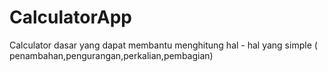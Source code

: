 # CalculatorApp


Calculator dasar yang dapat membantu menghitung hal - hal yang simple ( penambahan,pengurangan,perkalian,pembagian)
